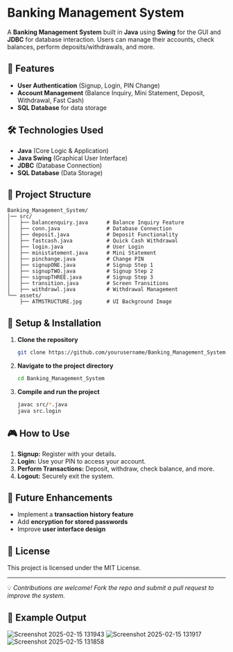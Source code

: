 # Banking Management System

A **Banking Management System** built in **Java** using **Swing** for the GUI and **JDBC** for database interaction. Users can manage their accounts, check balances, perform deposits/withdrawals, and more.

## 🚀 Features
- **User Authentication** (Signup, Login, PIN Change)
- **Account Management** (Balance Inquiry, Mini Statement, Deposit, Withdrawal, Fast Cash)
- **SQL Database** for data storage

## 🛠 Technologies Used
- **Java** (Core Logic & Application)
- **Java Swing** (Graphical User Interface)
- **JDBC** (Database Connection)
- **SQL Database** (Data Storage)

## 📂 Project Structure
```
Banking_Management_System/
│── src/
│   ├── balancenquiry.java      # Balance Inquiry Feature
│   ├── conn.java               # Database Connection
│   ├── deposit.java            # Deposit Functionality
│   ├── fastcash.java           # Quick Cash Withdrawal
│   ├── login.java              # User Login
│   ├── ministatement.java      # Mini Statement
│   ├── pinchange.java          # Change PIN
│   ├── signupONE.java          # Signup Step 1
│   ├── signupTWO.java          # Signup Step 2
│   ├── signupTHREE.java        # Signup Step 3
│   ├── transition.java         # Screen Transitions
│   ├── withdrawl.java          # Withdrawal Management
└── assets/
    ├── ATMSTRUCTURE.jpg        # UI Background Image
```

## 🔧 Setup & Installation
1. **Clone the repository**
   ```sh
   git clone https://github.com/yourusername/Banking_Management_System.git
   ```
2. **Navigate to the project directory**
   ```sh
   cd Banking_Management_System
   ```
3. **Compile and run the project**
   ```sh
   javac src/*.java
   java src.login
   ```

## 🎮 How to Use
1. **Signup:** Register with your details.
2. **Login:** Use your PIN to access your account.
3. **Perform Transactions:** Deposit, withdraw, check balance, and more.
4. **Logout:** Securely exit the system.


## 🚀 Future Enhancements
- Implement a **transaction history feature**
- Add **encryption for stored passwords**
- Improve **user interface design**

## 📜 License
This project is licensed under the MIT License.

---
💡 *Contributions are welcome! Fork the repo and submit a pull request to improve the system.*
## 📌 Example Output
![Screenshot 2025-02-15 131943](https://github.com/user-attachments/assets/75a8d5c6-bc1f-452f-b358-81f1c9f57a90)
![Screenshot 2025-02-15 131917](https://github.com/user-attachments/assets/f861af9d-575a-443d-9f60-82e64c582592)
![Screenshot 2025-02-15 131858](https://github.com/user-attachments/assets/9c26f792-d9d2-44c6-a44b-33d1c6e82843)
